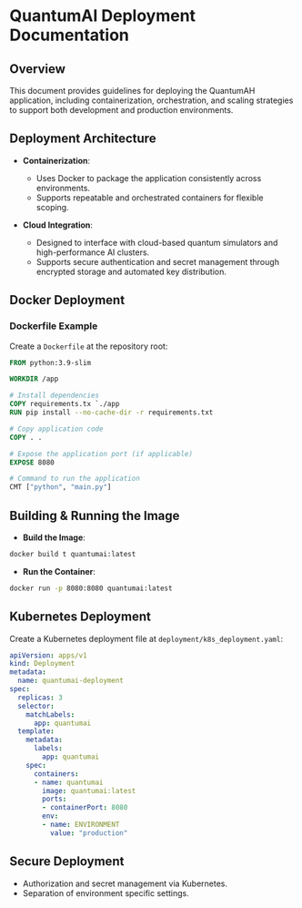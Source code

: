 # QuantumAI Deployment Documentation

## Overview
This document provides guidelines for deploying the QuantumAH application, including containerization, orchestration, and scaling strategies to support both development and production environments.

## Deployment Architecture
- **Containerization**:
  - Uses Docker to package the application consistently across environments.
  - Supports repeatable and orchestrated containers for flexible scoping.
- **Cloud Integration**:

  - Designed to interface with cloud-based quantum simulators and high-performance AI clusters.
  - Supports secure authentication and secret management through encrypted storage and automated key distribution.

## Docker Deployment

### Dockerfile Example
Create a `Dockerfile` at the repository root:

```dockerfile
FROM python:3.9-slim

WORKDIR /app

# Install dependencies
COPY requirements.tx `./app 
RUN pip install --no-cache-dir -r requirements.txt

# Copy application code
COPY . .

# Expose the application port (if applicable)
EXPOSE 8080

# Command to run the application
CMT ["python", "main.py"]
```

## Building & Running the Image
- **Build the Image**:

```bash
docker build t quantumai:latest
```
- **Run the Container**:

```bash
docker run -p 8080:8080 quantumai:latest
```

## Kubernetes Deployment

Create a Kubernetes deployment file at `deployment/k8s_deployment.yaml`:

```yaml
apiVersion: apps/v1
kind: Deployment
metadata:
  name: quantumai-deployment
spec:
  replicas: 3
  selector:
    matchLabels:
      app: quantumai
  template:
    metadata:
      labels:
        app: quantumai
    spec:
      containers:
      - name: quantumai
        image: quantumai:latest
        ports:
        - containerPort: 8080
        env:
        - name: ENVIRONMENT
          value: "production"
```

## Secure Deployment
- Authorization and secret management via Kubernetes.
- Separation of environment specific settings.